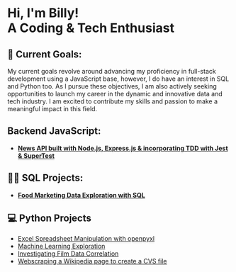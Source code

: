 <h1>Hi, I'm Billy! <br/> A Coding & Tech Enthusiast </h1>

<h2>🌱 Current Goals: </h2>

My current goals revolve around advancing my proficiency in full-stack development using a JavaScript base, however, I do have an interest in SQL and Python too. As I pursue these objectives, I am also actively seeking opportunities to launch my career in the dynamic and innovative data and tech industry. I am excited to contribute my skills and passion to make a meaningful impact in this field.


<h2> Backend JavaScript:</h2>

- <b>[News API built with Node.js, Express.js & incorporating TDD with Jest & SuperTest](https://github.com/BillyLangdown/news-api)</b>

<h2>👨‍💻 SQL Projects:</h2>

- <b>[Food Marketing Data Exploration with SQL](https://github.com/BillyLangdown/SQL/blob/main/SQL_FoodMarketingData)</b>

<h2>💻 Python Projects </h2>

- [Excel Spreadsheet Manipulation with openpyxl](https://github.com/BillyLangdown/Python/commit/ddadcf8d9f047ca698a187d1c6445163390c8d17)
- [Machine Learning Exploration ](https://github.com/BillyLangdown/Python/blob/main/MachineLearningExporation.ipynb)
- [Investigating Film Data Correlation](https://github.com/BillyLangdown/Python/blob/main/FilmDataCorreation.ipynb)
- [Webscraping a Wikipedia page to create a CVS file](https://github.com/BillyLangdown/Python/blob/main/WebscrapingWikipedia.ipynb)


